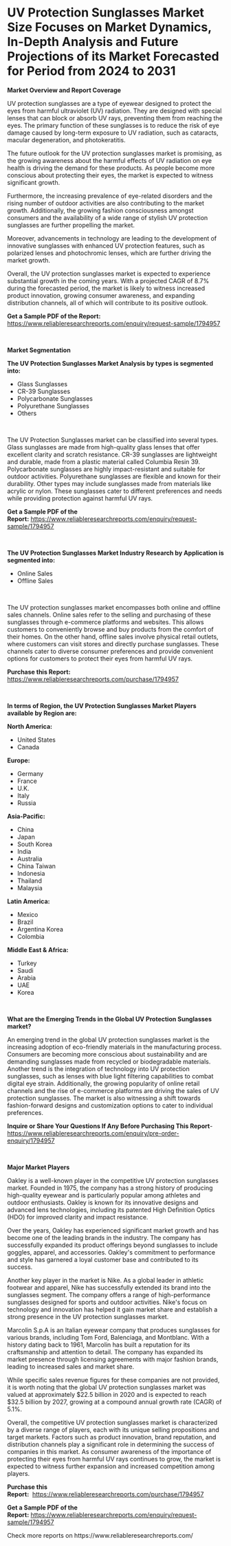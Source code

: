 <p><h1>UV Protection Sunglasses Market Size Focuses on Market Dynamics, In-Depth Analysis and Future Projections of its Market Forecasted for Period from 2024 to 2031</h1></p><p><strong>Market Overview and Report Coverage</strong></p>
<p><p>UV protection sunglasses are a type of eyewear designed to protect the eyes from harmful ultraviolet (UV) radiation. They are designed with special lenses that can block or absorb UV rays, preventing them from reaching the eyes. The primary function of these sunglasses is to reduce the risk of eye damage caused by long-term exposure to UV radiation, such as cataracts, macular degeneration, and photokeratitis.</p><p>The future outlook for the UV protection sunglasses market is promising, as the growing awareness about the harmful effects of UV radiation on eye health is driving the demand for these products. As people become more conscious about protecting their eyes, the market is expected to witness significant growth.</p><p>Furthermore, the increasing prevalence of eye-related disorders and the rising number of outdoor activities are also contributing to the market growth. Additionally, the growing fashion consciousness amongst consumers and the availability of a wide range of stylish UV protection sunglasses are further propelling the market.</p><p>Moreover, advancements in technology are leading to the development of innovative sunglasses with enhanced UV protection features, such as polarized lenses and photochromic lenses, which are further driving the market growth.</p><p>Overall, the UV protection sunglasses market is expected to experience substantial growth in the coming years. With a projected CAGR of 8.7% during the forecasted period, the market is likely to witness increased product innovation, growing consumer awareness, and expanding distribution channels, all of which will contribute to its positive outlook.</p></p>
<p><strong>Get a Sample PDF of the Report:</strong> <a href="https://www.reliableresearchreports.com/enquiry/request-sample/1794957">https://www.reliableresearchreports.com/enquiry/request-sample/1794957</a></p>
<p>&nbsp;</p>
<p><strong>Market Segmentation</strong></p>
<p><strong>The UV Protection Sunglasses Market Analysis by types is segmented into:</strong></p>
<p><ul><li>Glass Sunglasses</li><li>CR-39 Sunglasses</li><li>Polycarbonate Sunglasses</li><li>Polyurethane Sunglasses</li><li>Others</li></ul></p>
<p>&nbsp;</p>
<p><p>The UV Protection Sunglasses market can be classified into several types. Glass sunglasses are made from high-quality glass lenses that offer excellent clarity and scratch resistance. CR-39 sunglasses are lightweight and durable, made from a plastic material called Columbia Resin 39. Polycarbonate sunglasses are highly impact-resistant and suitable for outdoor activities. Polyurethane sunglasses are flexible and known for their durability. Other types may include sunglasses made from materials like acrylic or nylon. These sunglasses cater to different preferences and needs while providing protection against harmful UV rays.</p></p>
<p><strong>Get a Sample PDF of the Report:</strong>&nbsp;<a href="https://www.reliableresearchreports.com/enquiry/request-sample/1794957">https://www.reliableresearchreports.com/enquiry/request-sample/1794957</a></p>
<p>&nbsp;</p>
<p><strong>The UV Protection Sunglasses Market Industry Research by Application is segmented into:</strong></p>
<p><ul><li>Online Sales</li><li>Offline Sales</li></ul></p>
<p>&nbsp;</p>
<p><p>The UV protection sunglasses market encompasses both online and offline sales channels. Online sales refer to the selling and purchasing of these sunglasses through e-commerce platforms and websites. This allows customers to conveniently browse and buy products from the comfort of their homes. On the other hand, offline sales involve physical retail outlets, where customers can visit stores and directly purchase sunglasses. These channels cater to diverse consumer preferences and provide convenient options for customers to protect their eyes from harmful UV rays.</p></p>
<p><strong>Purchase this Report:</strong>&nbsp; <a href="https://www.reliableresearchreports.com/purchase/1794957">https://www.reliableresearchreports.com/purchase/1794957</a></p>
<p>&nbsp;</p>
<p><strong>In terms of Region, the UV Protection Sunglasses Market Players available by Region are:</strong></p>
<p>
    <p> <strong> North America: </strong>
        <ul>
            <li>United States</li>
            <li>Canada</li>
        </ul>
        </p> 
    <p> <strong> Europe: </strong>
        <ul>
            <li>Germany</li>
            <li>France</li>
            <li>U.K.</li>
            <li>Italy</li>
            <li>Russia</li>
        </ul>
        </p> 
    <p> <strong> Asia-Pacific: </strong>
        <ul>
            <li>China</li>
            <li>Japan</li>
            <li>South Korea</li>
            <li>India</li>
            <li>Australia</li>
            <li>China Taiwan</li>
            <li>Indonesia</li>
            <li>Thailand</li>
            <li>Malaysia</li>
        </ul>
        </p> 
    <p> <strong> Latin America: </strong>
        <ul>
            <li>Mexico</li>
            <li>Brazil</li>
            <li>Argentina Korea</li>
            <li>Colombia</li>
        </ul>
        </p> 
    <p> <strong> Middle East & Africa: </strong>
        <ul>
            <li>Turkey</li>
            <li>Saudi</li>
            <li>Arabia</li>
            <li>UAE</li>
            <li>Korea</li>
        </ul>
    </p>
    </p>
<p>&nbsp;</p>
<p><strong>What are the Emerging Trends in the Global UV Protection Sunglasses market?</strong></p>
<p><p>An emerging trend in the global UV protection sunglasses market is the increasing adoption of eco-friendly materials in the manufacturing process. Consumers are becoming more conscious about sustainability and are demanding sunglasses made from recycled or biodegradable materials. Another trend is the integration of technology into UV protection sunglasses, such as lenses with blue light filtering capabilities to combat digital eye strain. Additionally, the growing popularity of online retail channels and the rise of e-commerce platforms are driving the sales of UV protection sunglasses. The market is also witnessing a shift towards fashion-forward designs and customization options to cater to individual preferences.</p></p>
<p><strong>Inquire or Share Your Questions If Any Before Purchasing This Report</strong>- <a href="https://www.reliableresearchreports.com/enquiry/pre-order-enquiry/1794957">https://www.reliableresearchreports.com/enquiry/pre-order-enquiry/1794957</a></p>
<p>&nbsp;</p>
<p><strong>Major Market Players</strong></p>
<p><p>Oakley is a well-known player in the competitive UV protection sunglasses market. Founded in 1975, the company has a strong history of producing high-quality eyewear and is particularly popular among athletes and outdoor enthusiasts. Oakley is known for its innovative designs and advanced lens technologies, including its patented High Definition Optics (HDO) for improved clarity and impact resistance.</p><p>Over the years, Oakley has experienced significant market growth and has become one of the leading brands in the industry. The company has successfully expanded its product offerings beyond sunglasses to include goggles, apparel, and accessories. Oakley's commitment to performance and style has garnered a loyal customer base and contributed to its success.</p><p>Another key player in the market is Nike. As a global leader in athletic footwear and apparel, Nike has successfully extended its brand into the sunglasses segment. The company offers a range of high-performance sunglasses designed for sports and outdoor activities. Nike's focus on technology and innovation has helped it gain market share and establish a strong presence in the UV protection sunglasses market.</p><p>Marcolin S.p.A is an Italian eyewear company that produces sunglasses for various brands, including Tom Ford, Balenciaga, and Montblanc. With a history dating back to 1961, Marcolin has built a reputation for its craftsmanship and attention to detail. The company has expanded its market presence through licensing agreements with major fashion brands, leading to increased sales and market share.</p><p>While specific sales revenue figures for these companies are not provided, it is worth noting that the global UV protection sunglasses market was valued at approximately $22.5 billion in 2020 and is expected to reach $32.5 billion by 2027, growing at a compound annual growth rate (CAGR) of 5.1%.</p><p>Overall, the competitive UV protection sunglasses market is characterized by a diverse range of players, each with its unique selling propositions and target markets. Factors such as product innovation, brand reputation, and distribution channels play a significant role in determining the success of companies in this market. As consumer awareness of the importance of protecting their eyes from harmful UV rays continues to grow, the market is expected to witness further expansion and increased competition among players.</p></p>
<p><strong>Purchase this Report:</strong>&nbsp;&nbsp;<a href="https://www.reliableresearchreports.com/purchase/1794957">https://www.reliableresearchreports.com/purchase/1794957</a></p>
<p></p>
<p><strong>Get a Sample PDF of the Report:</strong>&nbsp;<a href="https://www.reliableresearchreports.com/enquiry/request-sample/1794957">https://www.reliableresearchreports.com/enquiry/request-sample/1794957</a></p>
<p>Check more reports on https://www.reliableresearchreports.com/</p>